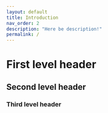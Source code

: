 ```yaml
---
layout: default
title: Introduction
nav_order: 2
description: "Here be description!"
permalink: /
---
```


# First level header

## Second level header

### Third level header
